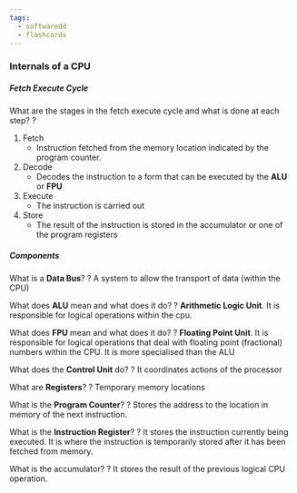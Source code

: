 ```yaml
---
tags:
  - softwaredd
  - flashcards
---
```


### Internals of a CPU

##### Fetch Execute Cycle

What are the stages in the fetch execute cycle and what is done at each step?
?
1. Fetch
	- Instruction fetched from the memory location indicated by the program counter. 
2. Decode
	- Decodes the instruction to a form that can be executed by the **ALU** or **FPU**
3. Execute 
	-  The instruction is carried out
4. Store
	- The result of the instruction is stored in the accumulator or one of the program registers

##### Components

What is a **Data Bus**?
?
A system to allow the transport of data (within the CPU)


What does **ALU** mean and what does it do?
?
**Arithmetic Logic Unit**. It is responsible for logical operations within the cpu.


What does **FPU** mean and what does it do?
?
**Floating Point Unit**. It is responsible for logical operations that deal with floating point (fractional) numbers within the CPU. It is more specialised than the ALU


What does the **Control Unit** do?
?
It coordinates actions of the processor

What are **Registers**?
?
Temporary memory locations

What is the **Program Counter**?
?
Stores the address to the location in memory of the next instruction.

What is the **Instruction Register**?
?
It stores the instruction currently being executed. It is where the instruction is temporarily stored after it has been fetched from memory.

What is the accumulator?
?
It stores the result of the previous logical CPU operation.